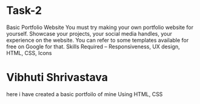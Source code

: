 # Task-2
Basic Portfolio Website  You must try making your own portfolio website for yourself. Showcase your projects, your social media handles, your experience on the website. You can refer to some templates available for free on Google for that.  Skills Required – Responsiveness, UX design, HTML, CSS, Icons
# Vibhuti Shrivastava
here i have created a basic portfoilo of mine Using HTML, CSS
